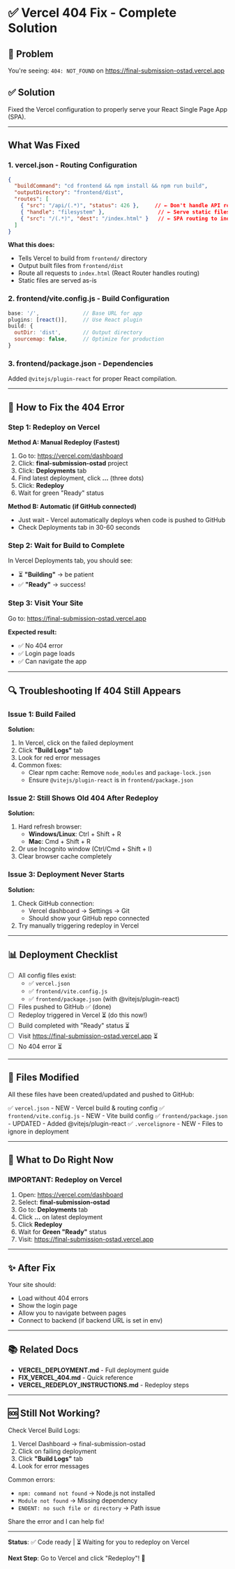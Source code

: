# ✅ Vercel 404 Fix - Complete Solution

## 🔴 Problem
You're seeing: `404: NOT_FOUND` on https://final-submission-ostad.vercel.app

## ✅ Solution
Fixed the Vercel configuration to properly serve your React Single Page App (SPA).

---

## What Was Fixed

### 1. **vercel.json** - Routing Configuration
```json
{
  "buildCommand": "cd frontend && npm install && npm run build",
  "outputDirectory": "frontend/dist",
  "routes": [
    { "src": "/api/(.*)", "status": 426 },     // ← Don't handle API routes
    { "handle": "filesystem" },                 // ← Serve static files
    { "src": "/(.*)", "dest": "/index.html" }   // ← SPA routing to index.html
  ]
}
```

**What this does:**
- Tells Vercel to build from `frontend/` directory
- Output built files from `frontend/dist`
- Route all requests to `index.html` (React Router handles routing)
- Static files are served as-is

### 2. **frontend/vite.config.js** - Build Configuration
```javascript
base: '/',              // Base URL for app
plugins: [react()],     // Use React plugin
build: {
  outDir: 'dist',       // Output directory
  sourcemap: false,     // Optimize for production
}
```

### 3. **frontend/package.json** - Dependencies
Added `@vitejs/plugin-react` for proper React compilation.

---

## 🚀 How to Fix the 404 Error

### Step 1: Redeploy on Vercel

**Method A: Manual Redeploy (Fastest)**

1. Go to: https://vercel.com/dashboard
2. Click: **final-submission-ostad** project
3. Click: **Deployments** tab
4. Find latest deployment, click **...** (three dots)
5. Click: **Redeploy**
6. Wait for green "Ready" status

**Method B: Automatic (if GitHub connected)**

- Just wait - Vercel automatically deploys when code is pushed to GitHub
- Check Deployments tab in 30-60 seconds

### Step 2: Wait for Build to Complete

In Vercel Deployments tab, you should see:
- ⏳ **"Building"** → be patient
- ✅ **"Ready"** → success!

### Step 3: Visit Your Site

Go to: https://final-submission-ostad.vercel.app

**Expected result:**
- ✅ No 404 error
- ✅ Login page loads
- ✅ Can navigate the app

---

## 🔍 Troubleshooting If 404 Still Appears

### Issue 1: Build Failed
**Solution:**
1. In Vercel, click on the failed deployment
2. Click **"Build Logs"** tab
3. Look for red error messages
4. Common fixes:
   - Clear npm cache: Remove `node_modules` and `package-lock.json`
   - Ensure `@vitejs/plugin-react` is in `frontend/package.json`

### Issue 2: Still Shows Old 404 After Redeploy
**Solution:**
1. Hard refresh browser:
   - **Windows/Linux**: Ctrl + Shift + R
   - **Mac**: Cmd + Shift + R
2. Or use Incognito window (Ctrl/Cmd + Shift + I)
3. Clear browser cache completely

### Issue 3: Deployment Never Starts
**Solution:**
1. Check GitHub connection:
   - Vercel dashboard → Settings → Git
   - Should show your GitHub repo connected
2. Try manually triggering redeploy in Vercel

---

## 📊 Deployment Checklist

- [ ] All config files exist:
  - ✅ `vercel.json`
  - ✅ `frontend/vite.config.js`
  - ✅ `frontend/package.json` (with @vitejs/plugin-react)
- [ ] Files pushed to GitHub ✅ (done)
- [ ] Redeploy triggered in Vercel ⏳ (do this now!)
- [ ] Build completed with "Ready" status ⏳
- [ ] Visit https://final-submission-ostad.vercel.app ⏳
- [ ] No 404 error ⏳

---

## 📝 Files Modified

All these files have been created/updated and pushed to GitHub:

✅ `vercel.json` - NEW - Vercel build & routing config
✅ `frontend/vite.config.js` - NEW - Vite build config
✅ `frontend/package.json` - UPDATED - Added @vitejs/plugin-react
✅ `.vercelignore` - NEW - Files to ignore in deployment

---

## 🎯 What to Do Right Now

### **IMPORTANT: Redeploy on Vercel**

1. Open: https://vercel.com/dashboard
2. Select: **final-submission-ostad**
3. Go to: **Deployments** tab
4. Click **...** on latest deployment
5. Click **Redeploy**
6. Wait for **Green "Ready"** status
7. Visit: https://final-submission-ostad.vercel.app

---

## ✨ After Fix

Your site should:
- Load without 404 errors
- Show the login page
- Allow you to navigate between pages
- Connect to backend (if backend URL is set in env)

---

## 📚 Related Docs

- **VERCEL_DEPLOYMENT.md** - Full deployment guide
- **FIX_VERCEL_404.md** - Quick reference
- **VERCEL_REDEPLOY_INSTRUCTIONS.md** - Redeploy steps

---

## 🆘 Still Not Working?

Check Vercel Build Logs:
1. Vercel Dashboard → final-submission-ostad
2. Click on failing deployment
3. Click **"Build Logs"** tab
4. Look for error messages

Common errors:
- `npm: command not found` → Node.js not installed
- `Module not found` → Missing dependency
- `ENOENT: no such file or directory` → Path issue

Share the error and I can help fix!

---

**Status**: ✅ Code ready | ⏳ Waiting for you to redeploy on Vercel

**Next Step**: Go to Vercel and click "Redeploy"! 🚀

